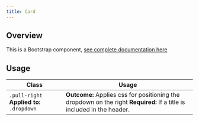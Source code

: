 ```yaml
---
title: Card
---
```

## Overview

This is a Bootstrap component, [see complete documentation here](http://v4-alpha.getbootstrap.com/components/card/)

## Usage

| Class | Usage |
| -- | -- |
| `.pull-right` **Applied to:** `.dropdown` |  **Outcome:** Applies css for positioning the dropdown on the right **Required:** If a title is included in the header.  |
